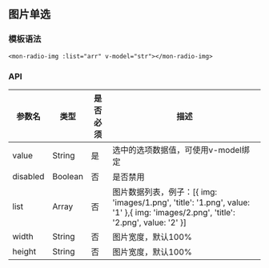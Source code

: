 ## 图片单选

### 模板语法

```vue
<mon-radio-img :list="arr" v-model="str"></mon-radio-img>
```

### API

| 参数名 | 类型 | 是否必须 | 描述 |
| -------- | -------- | -------- | -------- |
| value    | String    | 是     | 选中的选项数据值，可使用v-model绑定	     |
| disabled | Boolean   | 否     | 是否禁用     |
| list     | Array     | 否     | 图片数据列表，例子：[{ img: 'images/1.png', 'title': '1.png', value: '1' },{ img: 'images/2.png', 'title': '2.png', value: '2' }]     |
| width    | String    | 否     | 图片宽度，默认100%     |
| height   | String    | 否     | 图片宽度，默认100%     |